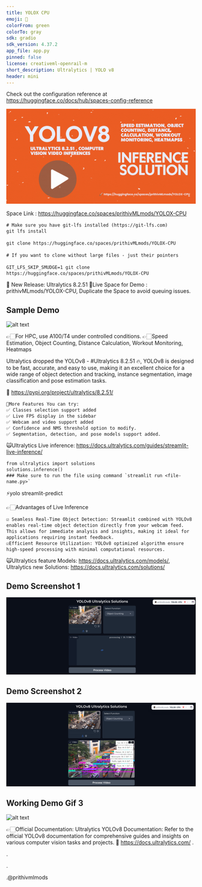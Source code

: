 ```yaml
---
title: YOLOX CPU
emoji: 🍺
colorFrom: green
colorTo: gray
sdk: gradio
sdk_version: 4.37.2
app_file: app.py
pinned: false
license: creativeml-openrail-m
short_description: Ultralytics | YOLO v8
header: mini
---
```


Check out the configuration reference at https://huggingface.co/docs/hub/spaces-config-reference

![alt text](docs/ui.gif)

Space Link : https://huggingface.co/spaces/prithivMLmods/YOLOX-CPU
    
    # Make sure you have git-lfs installed (https://git-lfs.com)
    git lfs install
    
    git clone https://huggingface.co/spaces/prithivMLmods/YOLOX-CPU
    
    # If you want to clone without large files - just their pointers
    
    GIT_LFS_SKIP_SMUDGE=1 git clone https://huggingface.co/spaces/prithivMLmods/YOLOX-CPU

🚨 New Release: Ultralytics 8.2.51
🍺Live Space for Demo : prithivMLmods/YOLOX-CPU, Duplicate the Space to avoid queuing issues.

## Sample Demo 
![alt text](docs/YOLO.gif)

👉🏻For HPC, use A100/T4 under controlled conditions.
👉🏻Speed Estimation, Object Counting, Distance Calculation, Workout Monitoring, Heatmaps

Ultralytics dropped the YOLOv8 - #Ultralytics 8.2.51 🔥, YOLOv8 is designed to be fast, accurate, and easy to use, making it an excellent choice for a wide range of object detection and tracking, instance segmentation, image classification and pose estimation tasks.

🔗 https://pypi.org/project/ultralytics/8.2.51/

    🚀More Features You can try:
    ✅ Classes selection support added
    ✅ Live FPS display in the sidebar
    ✅ Webcam and video support added
    ✅ Confidence and NMS threshold option to modify.
    ✅ Segmentation, detection, and pose models support added.

🙀Ultralytics Live inference: https://docs.ultralytics.com/guides/streamlit-live-inference/

    from ultralytics import solutions
    solutions.inference()
    ### Make sure to run the file using command `streamlit run <file-name.py>`

⚡yolo streamlit-predict

👉🏻Advantages of Live Inference

    ☑️ Seamless Real-Time Object Detection: Streamlit combined with YOLOv8 enables real-time object detection directly from your webcam feed. This allows for immediate analysis and insights, making it ideal for applications requiring instant feedback.
    ☑️Efficient Resource Utilization: YOLOv8 optimized algorithm ensure high-speed processing with minimal computational resources.
    
🙀Ultralytics feature Models: https://docs.ultralytics.com/models/, Ultralytics new Solutions: https://docs.ultralytics.com/solutions/

## Demo Screenshot 1

![alt text](docs/ui3.png)

## Demo Screenshot 2

![alt text](docs/ui4.png)

## Working Demo Gif 3

![alt text](docs/ui5.gif)

👉🏻Official Documentation:
Ultralytics YOLOv8 Documentation: Refer to the official YOLOv8 documentation for comprehensive guides and insights on various computer vision tasks and projects. 🔗 https://docs.ultralytics.com/ .

.

.

.@prithivmlmods

